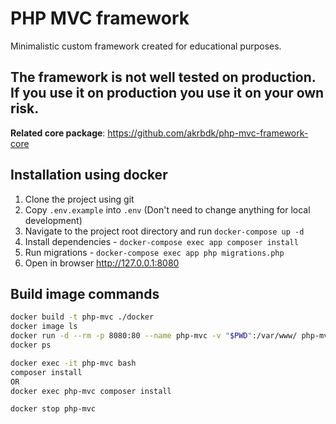 # PHP MVC framework
Minimalistic custom framework created for educational purposes.

## The framework is not well tested on production. If you use it on production you use it on your own risk.

**Related core package**: https://github.com/akrbdk/php-mvc-framework-core

## Installation using docker

1. Clone the project using git
2. Copy `.env.example` into `.env` (Don't need to change anything for local development)
3. Navigate to the project root directory and run `docker-compose up -d`
4. Install dependencies - `docker-compose exec app composer install`
5. Run migrations - `docker-compose exec app php migrations.php`
6. Open in browser http://127.0.0.1:8080



## Build image commands
```bash
docker build -t php-mvc ./docker
docker image ls
docker run -d --rm -p 8080:80 --name php-mvc -v "$PWD":/var/www/ php-mvc
docker ps

docker exec -it php-mvc bash 
composer install
OR
docker exec php-mvc composer install

docker stop php-mvc
```
